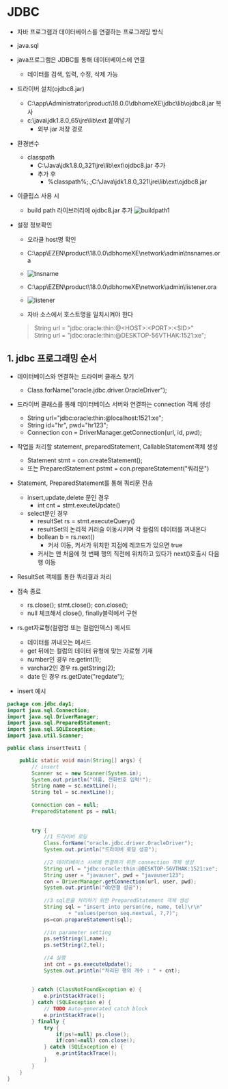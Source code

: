 # JDBC
- 자바 프로그램과 데이터베이스를 연결하는 프로그래밍 방식
- java.sql
- java프로그램은 JDBC를 통해 데이터베이스에 연결
  - 데이터를 검색, 입력, 수정, 삭제 가능
- 드라이버 설치(ojdbc8.jar)
  - C:\app\Administrator\product\18.0.0\dbhomeXE\jdbc\lib\ojdbc8.jar 복사
  - c:\java\jdk1.8.0_65\jre\lib\ext 붙여넣기
    - 외부 jar 저장 경로
- 환경변수
  - classpath
    - C:\Java\jdk1.8.0_321\jre\lib\ext\ojdbc8.jar 추가
    - 추가 후
      - %classpath%;.;C:\Java\jdk1.8.0_321\jre\lib\ext\ojdbc8.jar
- 이클립스 사용 시
  - build path 라이브러리에 ojdbc8.jar 추가
![buildpath1](https://user-images.githubusercontent.com/99188096/160969575-38e10e38-5998-4fd9-806e-4d5bb0682358.jpg)   

- 설정 정보확인
  - 오라클 host명 확인
  - C:\app\EZEN\product\18.0.0\dbhomeXE\network\admin\tnsnames.ora
  - ![tnsname](https://user-images.githubusercontent.com/99188096/160970788-39baeb57-bef6-429f-a408-df815830c304.PNG)

  - C:\app\EZEN\product\18.0.0\dbhomeXE\network\admin\listener.ora
  - ![listener](https://user-images.githubusercontent.com/99188096/160970937-94099905-8703-4dbb-a03a-9c0b53f24495.PNG)
  - 자바 소스에서 호스트명을 일치시켜야 한다   
  > String url = "jdbc:oracle:thin:@\<HOST\>:\<PORT\>:\<SID\>"   
  > String url = "jdbc:oracle:thin:@DESKTOP-56VTHAK:1521:xe";   




## 1. jdbc 프로그래밍 순서
- 데이터베이스와 연결하는 드라이버 클래스 찾기
  -  Class.forName("oracle.jdbc.driver.OracleDriver");
- 드라이버 클래스를 통해 데이터베이스 서버와 연결하는 connection 객체 생성
  - String url="jdbc:oracle:thin:@localhost:1521:xe";
  - String id="hr", pwd="hr123";
  - Connection con = DriverManager.getConnection(url, id, pwd);
- 작업을 처리할 statement, preparedStatement, CallableStatement객체 생성
  - Statement stmt = con.createStatement();
  - 또는 PreparedStatement pstmt = con.prepareStatement("쿼리문")
- Statement, PreparedStatement를 통해 쿼리문 전송
  - insert,update,delete 문인 경우
    - int cnt = stmt.exeuteUpdate()
  - select문인 경우
    - resultSet rs = stmt.executeQuery()
    - resultSet의 논리적 커러슬 이동시키며 각 컬럼의 데이터를 꺼내온다
    - bollean b = rs.next()
      - 커서 이동, 커서가 위치한 지점에 레코드가 있으면 true
    - 커서는 맨 처음에 첫 번째 행의 직전에 위치하고 있다가 next()호출시 다음 행 이동
- ResultSet 객체를 통한 쿼리결과 처리
- 접속 종료
  - rs.close(); stmt.close(); con.close();
  - null 체크해서 close(), finally블럭에서 구현

- rs.get자료형(컬럼명 또는 컬럼인덱스) 메서드
	- 데이터를 꺼내오는 메서드
	- get 뒤에는 컬럼의 데이터 유형에 맞는 자료형 기재
	- number인 경우 re.getint(1);
	- varchar2인 경우 rs.getString(2);
	- date 인 경우 rs.getDate("regdate");


- insert 예시   

```java
package com.jdbc.day1;
import java.sql.Connection;
import java.sql.DriverManager;
import java.sql.PreparedStatement;
import java.sql.SQLException;
import java.util.Scanner;

public class insertTest1 {

	public static void main(String[] args) {
		// insert
		Scanner sc = new Scanner(System.in);
		System.out.println("이름, 전화번호 입력!");
		String name = sc.nextLine();
		String tel = sc.nextLine();
		
		Connection con = null;
		PreparedStatement ps = null;
		
		
		try {
			//1 드라이버 로딩
			Class.forName("oracle.jdbc.driver.OracleDriver");
			System.out.println("드라이버 로딩 성공");
			
			//2 데이터베이스 서버에 연결하기 위한 connection 객체 생성
			String url = "jdbc:oracle:thin:@DESKTOP-56VTHAK:1521:xe";
			String user = "javauser", pwd = "javauser123";
			con = DriverManager.getConnection(url, user, pwd);
			System.out.println("db연결 성공");
			
			//3 sql문을 처리하기 위한 PreparedStatement 객체 생성
			String sql = "insert into person(no, name, tel)\r\n"
					+ "values(person_seq.nextval, ?,?)";
			ps=con.prepareStatement(sql);
			
			//in parameter setting
			ps.setString(1,name);
			ps.setString(2,tel);
			
			//4 실행
			int cnt = ps.executeUpdate();
			System.out.println("처리된 행의 개수 : " + cnt);
			
			
		} catch (ClassNotFoundException e) {
			e.printStackTrace();
		} catch (SQLException e) {
			// TODO Auto-generated catch block
			e.printStackTrace();
		} finally {
			try {
				if(ps!=null) ps.close();
				if(con!=null) con.close();
			} catch (SQLException e) {
				e.printStackTrace();
			}
		}
	}
}


```
